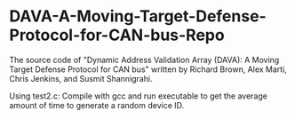 # DAVA-A-Moving-Target-Defense-Protocol-for-CAN-bus-Repo
The source code of "Dynamic Address Validation Array (DAVA): A Moving Target Defense Protocol for CAN bus" written by Richard Brown, Alex Marti, Chris Jenkins, and Susmit Shannigrahi.

Using test2.c:
Compile with gcc and run executable to get the average amount of time to generate a random device ID.
